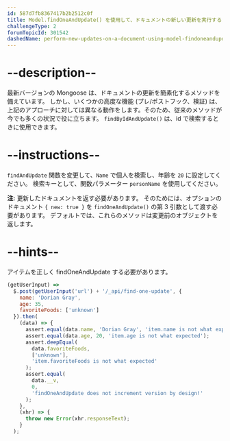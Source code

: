 ```yaml
---
id: 587d7fb8367417b2b2512c0f
title: Model.findOneAndUpdate() を使用して、ドキュメントの新しい更新を実行する
challengeType: 2
forumTopicId: 301542
dashedName: perform-new-updates-on-a-document-using-model-findoneandupdate
---
```


# --description--

最新バージョンの Mongoose は、ドキュメントの更新を簡素化するメソッドを備えています。 しかし、いくつかの高度な機能 (プレ/ポストフック、検証) は、上記のアプローチに対しては異なる動作をします。そのため、従来のメソッドが今でも多くの状況で役に立ちます。 `findByIdAndUpdate()` は、id で検索するときに使用できます。

# --instructions--

`findAndUpdate` 関数を変更して、`Name` で個人を検索し、年齢を `20` に設定してください。 検索キーとして、関数パラメーター `personName` を使用してください。

**注:** 更新したドキュメントを返す必要があります。 そのためには、オプションのドキュメント `{ new: true }` を `findOneAndUpdate()` の第 3 引数として渡す必要があります。 デフォルトでは、これらのメソッドは変更前のオブジェクトを返します。

# --hints--

アイテムを正しく findOneAndUpdate する必要があります。

```js
(getUserInput) =>
  $.post(getUserInput('url') + '/_api/find-one-update', {
    name: 'Dorian Gray',
    age: 35,
    favoriteFoods: ['unknown']
  }).then(
    (data) => {
      assert.equal(data.name, 'Dorian Gray', 'item.name is not what expected');
      assert.equal(data.age, 20, 'item.age is not what expected');
      assert.deepEqual(
        data.favoriteFoods,
        ['unknown'],
        'item.favoriteFoods is not what expected'
      );
      assert.equal(
        data.__v,
        0,
        'findOneAndUpdate does not increment version by design!'
      );
    },
    (xhr) => {
      throw new Error(xhr.responseText);
    }
  );
```

